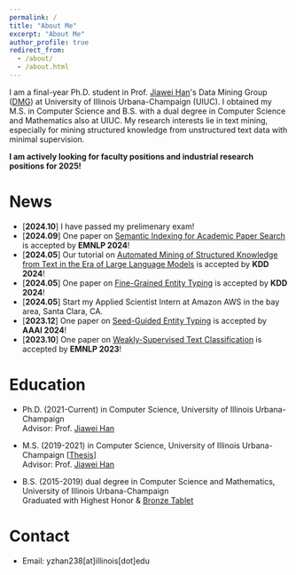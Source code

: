 ```yaml
---
permalink: /
title: "About Me"
excerpt: "About Me"
author_profile: true
redirect_from: 
  - /about/
  - /about.html
---
```


I am a final-year Ph.D. student in Prof. [Jiawei Han](http://hanj.cs.illinois.edu/)'s Data Mining Group ([DMG](http://dm1.cs.uiuc.edu/)) at University of Illinois Urbana-Champaign (UIUC). I obtained my M.S. in Computer Science and B.S. with a dual degree in Computer Science and Mathematics also at UIUC. My research interests lie in text mining, especially for mining structured knowledge from unstructured text data with minimal supervision. 

**I am actively looking for faculty positions and industrial research positions for 2025!**

News
======
* \[**2024.10**\] I have passed my prelimenary exam!
* \[**2024.09**\] One paper on [Semantic Indexing for Academic Paper Search]() is accepted by **EMNLP 2024**!
* \[**2024.05**\] Our tutorial on [Automated Mining of Structured Knowledge from Text in the Era of Large Language Models](https://yzhan238.github.io/kdd24-tutorial/) is accepted by **KDD 2024**!
* \[**2024.05**\] One paper on [Fine-Grained Entity Typing](https://arxiv.org/abs/2310.07795) is accepted by **KDD 2024**!
* \[**2024.05**\] Start my Applied Scientist Intern at Amazon AWS in the bay area, Santa Clara, CA. 
* \[**2023.12**\] One paper on [Seed-Guided Entity Typing](https://arxiv.org/abs/2401.13129) is accepted by **AAAI 2024**!
* \[**2023.10**\] One paper on [Weakly-Supervised Text Classification](https://arxiv.org/abs/2305.13723) is accepted by **EMNLP 2023**!
<!-- * \[**2023.06**\] Invited to serve as the Proceedings Chair of **[WSDM 2024](https://www.wsdm-conference.org/2024/)**. -->
<!-- * \[**2023.05**\] One paper on [Full-Text Scientific Paper Classification](https://arxiv.org/abs/2306.14003) is accepted by **KDD 2023**! -->
<!-- * \[**2023.05**\] Our tutorial on [Pre-trained Language Representations for Text Understanding](https://yumeng5.github.io/kdd23-tutorial/) is accepted by **KDD 2023**! -->
<!-- * \[**2023.04**\] One paper on [Story Discovery from News Streams](https://arxiv.org/abs/2304.04099) is accepted by **SIGIR 2023**! -->
<!-- * \[**2023.01**\] One paper on [Event Chain Mining](https://dl.acm.org/doi/abs/10.1145/3543507.3583295) is accepted by **WWW 2023**! -->
<!-- * \[**2023.01**\] [Our tutorial](https://yuzhimanhua.github.io/tutorials/edbt2023.html) is accepted by **EDBT 2023**! -->
<!-- * \[**2022.10**\] One paper on [Seed-Guided Topic Discovery](https://arxiv.org/abs/2212.06002) is accepted by **WSDM 2023**! -->
<!-- * \[**2022.05**\] One paper on [Unsupervised Key Event Detection](https://arxiv.org/abs/2206.04153) is accepted by **KDD 2022**! -->
<!-- * \[**2022.04**\] Passed DAIS Qual exam and became a Ph.D. candidate. -->
<!-- * \[**2022.01**\] One paper on [Topic Discovery with Pretrained LM](https://arxiv.org/abs/2202.04582) is accepted by **WWW 2022**! -->
<!-- * \[**2021.08**\] Two papers on [Open-Domain Event Type Induction](https://arxiv.org/abs/2109.03322) and [Distantly-Supervised NER](https://arxiv.org/abs/2109.05003) are accepted by **EMNLP 2021**! -->
<!-- * \[**2021.06**\] One paper on [Memory-Efficient Contrastive Learning](https://arxiv.org/abs/2101.06983) is accepted by **RepL4NLP@ACL 2021**! -->
<!-- * \[**2020.09**\] One paper on [Weakly-Supervised Text Classification](https://arxiv.org/abs/2010.07245) is accepted by **EMNLP 2020**! -->

Education
======
* Ph.D. (2021-Current) in Computer Science, University of Illinois Urbana-Champaign  
Advisor: Prof. [Jiawei Han](http://hanj.cs.illinois.edu/)

* M.S. (2019-2021) in Computer Science, University of Illinois Urbana-Champaign
[[Thesis](https://www.ideals.illinois.edu/handle/2142/113067)]  
Advisor: Prof. [Jiawei Han](http://hanj.cs.illinois.edu/)

* B.S. (2015-2019) dual degree in Computer Science and Mathematics, University of Illinois Urbana-Champaign  
Graduated with Highest Honor & [Bronze Tablet](https://digital.library.illinois.edu/items/627ca280-baf7-0138-73b5-02d0d7bfd6e4-6#?c=0&m=0&s=0&cv=0&r=0&xywh=-3961%2C-1%2C11914%2C4000)

Contact
======
* Email: yzhan238\[at\]illinois\[dot\]edu
